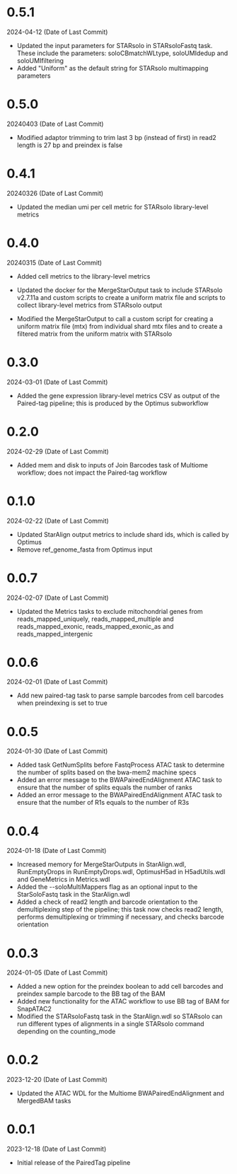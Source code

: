 # 0.5.1
2024-04-12 (Date of Last Commit)

* Updated the input parameters for STARsolo in STARsoloFastq task. These include the parameters: soloCBmatchWLtype, soloUMIdedup and soloUMIfiltering
* Added "Uniform" as the default string for STARsolo multimapping parameters

# 0.5.0
20240403 (Date of Last Commit)

* Modified adaptor trimming to trim last 3 bp (instead of first) in read2 length is 27 bp and preindex is false

# 0.4.1
20240326 (Date of Last Commit)

* Updated the median umi per cell metric for STARsolo library-level metrics

# 0.4.0
20240315 (Date of Last Commit)

* Added cell metrics to the library-level metrics

* Updated the docker for the MergeStarOutput task to include STARsolo v2.7.11a and custom scripts to create a uniform matrix file and scripts to collect library-level metrics from STARsolo output

* Modified the MergeStarOutput to call a custom script for creating a uniform matrix file (mtx) from individual shard mtx files and to create a filtered matrix from the uniform matrix with STARsolo
# 0.3.0

2024-03-01 (Date of Last Commit)

* Added the gene expression library-level metrics CSV as output of the Paired-tag pipeline; this is produced by the Optimus subworkflow

# 0.2.0
2024-02-29 (Date of Last Commit)
* Added mem and disk to inputs of Join Barcodes task of Multiome workflow; does not impact the Paired-tag workflow


# 0.1.0
2024-02-22 (Date of Last Commit)

* Updated StarAlign output metrics to include shard ids, which is called by Optimus
* Remove ref_genome_fasta from Optimus input

# 0.0.7
2024-02-07 (Date of Last Commit)

* Updated the Metrics tasks to exclude mitochondrial genes from reads_mapped_uniquely, reads_mapped_multiple and reads_mapped_exonic, reads_mapped_exonic_as and reads_mapped_intergenic

# 0.0.6
2024-02-01 (Date of Last Commit)

* Add new paired-tag task to parse sample barcodes from cell barcodes when preindexing is set to true

# 0.0.5
2024-01-30 (Date of Last Commit)

* Added task GetNumSplits before FastqProcess ATAC task to determine the number of splits based on the bwa-mem2 machine specs
* Added an error message to the BWAPairedEndAlignment ATAC task to ensure that the number of splits equals the number of ranks
* Added an error message to the BWAPairedEndAlignment ATAC task to ensure that the number of R1s equals to the number of R3s

# 0.0.4
2024-01-18 (Date of Last Commit)

* Increased memory for MergeStarOutputs in StarAlign.wdl, RunEmptyDrops in RunEmptyDrops.wdl, OptimusH5ad in H5adUtils.wdl and GeneMetrics in Metrics.wdl
* Added the --soloMultiMappers flag as an optional input to the StarSoloFastq task in the StarAlign.wdl
* Added a check of read2 length and barcode orientation to the demultiplexing step of the pipeline; this task now checks read2 length, performs demultiplexing or trimming if necessary, and checks barcode orientation

# 0.0.3
2024-01-05 (Date of Last Commit)

* Added a new option for the preindex boolean to add cell barcodes and preindex sample barcode to the BB tag of the BAM
* Added new functionality for the ATAC workflow to use BB tag of BAM for SnapATAC2
* Modified the STARsoloFastq task in the StarAlign.wdl so STARsolo can run different types of alignments in a single STARsolo command depending on the counting_mode

# 0.0.2
2023-12-20 (Date of Last Commit)

* Updated the ATAC WDL for the Multiome BWAPairedEndAlignment and MergedBAM tasks

# 0.0.1
2023-12-18 (Date of Last Commit)

* Initial release of the PairedTag pipeline

